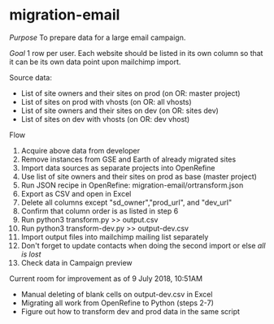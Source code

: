 # migration-email

*Purpose* To prepare data for a large email campaign. 

*Goal* 1 row per user. Each website should be listed in its own column so that it can be its own data point upon mailchimp import. 

Source data: 
* List of site owners and their sites on prod (on OR: master project)
* List of sites on prod with vhosts (on OR: all vhosts)
* List of site owners and their sites on dev (on OR: sites dev)
* List of sites on dev with vhosts (on OR: dev vhost)

Flow
1. Acquire above data from developer 
2. Remove instances from GSE and Earth of already migrated sites
3. Import data sources as separate projects into OpenRefine
4. Use list of site owners and their sites on prod as base (master project) 
5. Run JSON recipe in OpenRefine: migration-email/ortransform.json
6. Export as CSV and open in Excel
7. Delete all columns except "sd_owner","prod_url", and "dev_url"
8. Confirm that column order is as listed in step 6
9. Run python3 transform.py >> output.csv
10. Run python3 transform-dev.py >> output-dev.csv
11. Import output files into mailchimp mailing list separately 
12. Don't forget to update contacts when doing the second import or else _all is lost_
13. Check data in Campaign preview

Current room for improvement as of 9 July 2018, 10:51AM
* Manual deleting of blank cells on output-dev.csv in Excel
* Migrating all work from OpenRefine to Python (steps 2-7)
* Figure out how to transform dev and prod data in the same script
